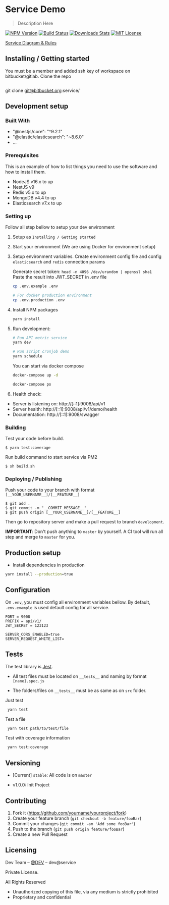 # Service Demo

> Description Here

[![NPM Version][npm-image]][npm-url]
[![Build Status][travis-image]][travis-url]
[![Downloads Stats][npm-downloads]][npm-url]
[![MIT License][license-shield]][license-url]

[Service Diagram & Rules](./RULES.md)

<!-- GETTING STARTED -->

## Installing / Getting started

You must be a member and added ssh key of workspace on bitbucket/gitlab. Clone the repo

```sh
```
git clone git@bitbucket.org:service/

## Development setup

### Built With

- "@nestjs/core": "^9.2.1"
- "@elastic/elasticsearch": "~8.6.0"
- ...

### Prerequisites

This is an example of how to list things you need to use the software and how to install them.

- NodeJS v16.x to up
- NestJS v9
- Redis v5.x to up
- MongoDB v4.4 to up
- Elasticsearch v7.x to up

### Setting up

Follow all step bellow to setup your dev environment

1. Setup as `Installing / Getting started`

2. Start your environment (We are using Docker for environment setup)

3. Setup environment variables.
   Create environment config file and config `elasticsearch` and `redis` connection params

   Generate secret token: `head -n 4096 /dev/urandom | openssl sha1`
   Paste the result into JWT_SECRET in .env file

   ```sh
   cp .env.example .env

   # For docker production environment
   cp .env.production .env
   ```

4. Install NPM packages

   ```sh
   yarn install
   ```

5. Run development:

   ```sh
   # Run API metric service
   yarn dev

   # Run script cronjob demo
   yarn schedule
   ```

   You can start via docker compose

   ```sh
   docker-compose up -d

   docker-compose ps
   ```

6. Health check:

- Server is listening on: http://[::1]:9008/api/v1
- Server health: http://[::1]:9008/api/v1/demo/health
- Documentation: http://[::1]:9008/swagger

### Building

Test your code before build.

```shell
$ yarn test:coverage
```

Run build command to start service via PM2

```shell
$ sh build.sh
```

### Deploying / Publishing

Push your code to your branch with format `[__YOUR_USERNAME__]/[__FEATURE__]`

```shell
$ git add .
$ git commit -m "__COMMIT_MESSAGE__"
$ git push origin [__YOUR_USERNAME__]/[__FEATURE__]
```

Then go to repository server and make a pull request to branch `development`.

**IMPORTANT**: Don't push anything to `master` by yourself. A CI tool will run all step and merge to `master` for you.

## Production setup

- Install dependencies in production

```sh
yarn install --production=true
```

## Configuration

On `.env`, you must config all environment variables bellow. By default, `.env.example` is used default config for all service.

```
PORT = 9008
PREFIX = api/v1/
JWT_SECRET = 123123

SERVER_CORS_ENABLED=true
SERVER_REQUEST_WHITE_LIST=

```

## Tests

The test library is [Jest](https://github.com/facebook/jest).

- All test files must be located on `__tests__` and naming by format `[name].spec.js`

- The folders/files on `__tests__` must be as same as on `src` folder.

Just test

```sh
 yarn test
```

Test a file

```sh
 yarn test path/to/test/file
```

Test with coverage information

```sh
 yarn test:coverage
```

## Versioning

- [Current] `stable`: All code is on `master`

- v1.0.0: Init Project

## Contributing

1. Fork it (<https://github.com/yourname/yourproject/fork>)
2. Create your feature branch (`git checkout -b feature/fooBar`)
3. Commit your changes (`git commit -am 'Add some fooBar'`)
4. Push to the branch (`git push origin feature/fooBar`)
5. Create a new Pull Request

## Licensing

Dev Team – [@DEV](dev@service) – dev@service

Private License.

All Rights Reserved

- Unauthorized copying of this file, via any medium is strictly prohibited
- Proprietary and confidential

<!-- Markdown link & img dfn's -->

[npm-image]: https://img.shields.io/npm/v/datadog-metrics.svg?style=flat-square
[npm-url]: https://npmjs.org/package/datadog-metrics
[npm-downloads]: https://img.shields.io/npm/dm/datadog-metrics.svg?style=flat-square
[travis-image]: https://img.shields.io/travis/dbader/node-datadog-metrics/master.svg?style=flat-square
[travis-url]: https://travis-ci.org/dbader/node-datadog-metrics
[license-shield]: https://img.shields.io/github/license/othneildrew/Best-README-Template.svg?style=flat-square
[license-url]: https://github.com/othneildrew/Best-README-Template/blob/master/LICENSE.txt

